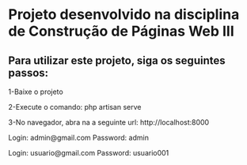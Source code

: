 <h1>Projeto desenvolvido na disciplina de Construção de Páginas Web III</h1>
<h2>Para utilizar este projeto, siga os seguintes passos: </h2>
<p>1-Baixe o projeto</p>
<p>2-Execute o comando: php artisan serve</p>
<p>3-No navegador, abra na a seguinte url: http://localhost:8000</p>
<p>Login: admin@gmail.com   Password: admin</p>
<p>Login: usuario@gmail.com   Password: usuario001</p>
